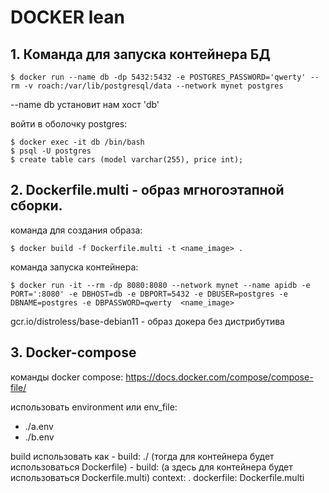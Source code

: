 # DOCKER lean

## 1. Команда для запуска контейнера БД

    $ docker run --name db -dp 5432:5432 -e POSTGRES_PASSWORD='qwerty' --rm -v roach:/var/lib/postgresql/data --network mynet postgres

--name db установит нам хост 'db'

войти в оболочку postgres: 

    $ docker exec -it db /bin/bash
    $ psql -U postgres
    $ create table cars (model varchar(255), price int);


## 2. Dockerfile.multi - образ мгногоэтапной сборки.
команда для создания образа: 

    $ docker build -f Dockerfile.multi -t <name_image> .  

команда запуска контейнера: 

    $ docker run -it --rm -dp 8080:8080 --network mynet --name apidb -e PORT=':8080' -e DBHOST=db -e DBPORT=5432 -e DBUSER=postgres -e DBNAME=postgres -e DBPASSWORD=qwerty  <name_image>

gcr.io/distroless/base-debian11 - образ докера без дистрибутива


## 3. Docker-compose

команды docker compose: https://docs.docker.com/compose/compose-file/

использовать environment или env_file:
  - ./a.env
  - ./b.env

  build использовать как
    - build: ./                (тогда для контейнера будет использоваться Dockerfile)
    - build:                (а здесь для контейнера будет использоваться Dockerfile.multi)
        context: .
            dockerfile: Dockerfile.multi
